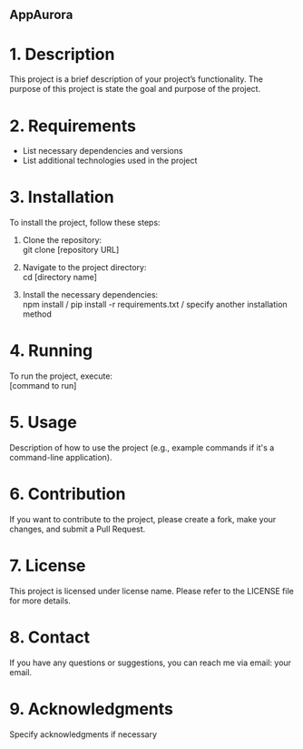 ## AppAurora

# 1. Description  
This project is a brief description of your project’s functionality. The purpose of this project is state the goal and purpose of the project.

# 2. Requirements  
- List necessary dependencies and versions
- List additional technologies used in the project

# 3. Installation  
To install the project, follow these steps:

1. Clone the repository:  
   git clone [repository URL]
   
2. Navigate to the project directory:  
   cd [directory name]
   
3. Install the necessary dependencies:  
   npm install / pip install -r requirements.txt / specify another installation method

# 4. Running  
To run the project, execute:  
[command to run]

# 5. Usage  
Description of how to use the project (e.g., example commands if it's a command-line application).

# 6. Contribution  
If you want to contribute to the project, please create a fork, make your changes, and submit a Pull Request.

# 7. License  
This project is licensed under license name. Please refer to the LICENSE file for more details.

# 8. Contact  
If you have any questions or suggestions, you can reach me via email: your email.

# 9. Acknowledgments  
Specify acknowledgments if necessary

